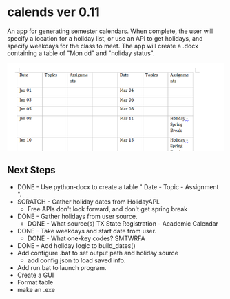 # calends ver 0.11
An app for generating semester calendars. When complete, the user will specify
a location for a holiday list, or use an API to get holidays, and specify weekdays
for the class to meet. The app will create a .docx containing a table of
"Mon dd" and "holiday status".

![Output screenshot](/img/calends_screenshot.png)

## Next Steps
 - DONE - Use python-docx to create a table " Date - Topic - Assignment ".
 - SCRATCH - Gather holiday dates from HolidayAPI.
    - Free APIs don't look forward, and don't get spring break
 - DONE - Gather holidays from user source.
    - DONE - What source(s) TX State Registration - Academic Calendar
 - DONE - Take weekdays and start date from user.
    - DONE - What one-key codes? SMTWRFA
 - DONE - Add holiday logic to build_dates()
 - Add configure .bat to set output path and holiday source
    - add config.json to load saved info.
 - Add run.bat to launch program.
 - Create a GUI
 - Format table
 - make an .exe
